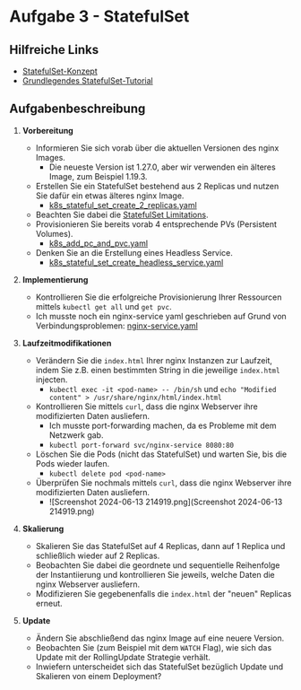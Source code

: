 # Aufgabe 3 - StatefulSet

## Hilfreiche Links
- [StatefulSet-Konzept](https://kubernetes.io/docs/concepts/workloads/controllers/statefulset/)
- [Grundlegendes StatefulSet-Tutorial](https://kubernetes.io/docs/tutorials/stateful-application/basic-stateful-set/)

## Aufgabenbeschreibung

1. **Vorbereitung**
    - Informieren Sie sich vorab über die aktuellen Versionen des nginx Images.
        - Die neueste Version ist 1.27.0, aber wir verwenden ein älteres Image, zum Beispiel 1.19.3.
    - Erstellen Sie ein StatefulSet bestehend aus 2 Replicas und nutzen Sie dafür ein etwas älteres nginx Image.
        - [k8s_stateful_set_create_2_replicas.yaml](k8s_stateful_set_create_2_replicas.yaml)
    - Beachten Sie dabei die [StatefulSet Limitations](https://kubernetes.io/docs/concepts/workloads/controllers/statefulset/#limitations).
    - Provisionieren Sie bereits vorab 4 entsprechende PVs (Persistent Volumes).
        - [k8s_add_pc_and_pvc.yaml](k8s_add_pc_and_pvc.yaml)
    - Denken Sie an die Erstellung eines Headless Service.
        - [k8s_stateful_set_create_headless_service.yaml](k8s_stateful_set_create_headless_service.yaml)

2. **Implementierung**
    - Kontrollieren Sie die erfolgreiche Provisionierung Ihrer Ressourcen mittels `kubectl get all` und `get pvc`.
    - Ich musste noch ein nginx-service yaml geschrieben auf Grund von Verbindungsproblemen: [nginx-service.yaml](nginx-service.yaml)

3. **Laufzeitmodifikationen**
    - Verändern Sie die `index.html` Ihrer nginx Instanzen zur Laufzeit, indem Sie z.B. einen bestimmten String in die jeweilige `index.html` injecten.
        - `kubectl exec -it <pod-name> -- /bin/sh` und `echo "Modified content" > /usr/share/nginx/html/index.html`
    - Kontrollieren Sie mittels `curl`, dass die nginx Webserver ihre modifizierten Daten ausliefern.
        - Ich musste port-forwarding machen, da es Probleme mit dem Netzwerk gab.
        - `kubectl port-forward svc/nginx-service 8080:80`
    - Löschen Sie die Pods (nicht das StatefulSet) und warten Sie, bis die Pods wieder laufen.
        - `kubectl delete pod <pod-name>`
    - Überprüfen Sie nochmals mittels `curl`, dass die nginx Webserver ihre modifizierten Daten ausliefern.
        - ![Screenshot 2024-06-13 214919.png](Screenshot 2024-06-13 214919.png)

4. **Skalierung**
    - Skalieren Sie das StatefulSet auf 4 Replicas, dann auf 1 Replica und schließlich wieder auf 2 Replicas.
    - Beobachten Sie dabei die geordnete und sequentielle Reihenfolge der Instantiierung und kontrollieren Sie jeweils, welche Daten die nginx Webserver ausliefern.
    - Modifizieren Sie gegebenenfalls die `index.html` der "neuen" Replicas erneut.

5. **Update**
    - Ändern Sie abschließend das nginx Image auf eine neuere Version.
    - Beobachten Sie (zum Beispiel mit dem `WATCH` Flag), wie sich das Update mit der RollingUpdate Strategie verhält.
    - Inwiefern unterscheidet sich das StatefulSet bezüglich Update und Skalieren von einem Deployment?

